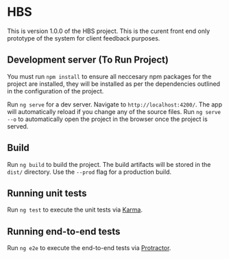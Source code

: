 # HBS

This is version 1.0.0 of the HBS project. This is the curent front end only prototype of the system for client feedback purposes.

## Development server (To Run Project)

You must run `npm install` to ensure all neccesary npm packages for the project are installed, they will be installed as per the dependencies outlined in the configuration of the project.

Run `ng serve` for a dev server. Navigate to `http://localhost:4200/`. The app will automatically reload if you change any of the source files.
Run `ng serve --o` to automatically open the project in the browser once the project is served.

## Build

Run `ng build` to build the project. The build artifacts will be stored in the `dist/` directory. Use the `--prod` flag for a production build.

## Running unit tests

Run `ng test` to execute the unit tests via [Karma](https://karma-runner.github.io).

## Running end-to-end tests

Run `ng e2e` to execute the end-to-end tests via [Protractor](http://www.protractortest.org/).
